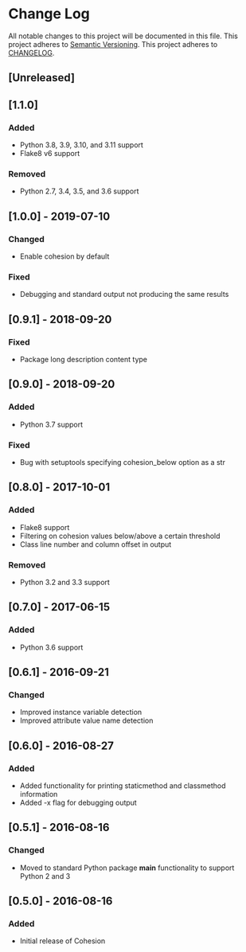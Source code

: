 # Change Log
All notable changes to this project will be documented in this file.
This project adheres to [Semantic Versioning](http://semver.org/).
This project adheres to [CHANGELOG](http://keepachangelog.com/).

## [Unreleased]

## [1.1.0]
### Added
- Python 3.8, 3.9, 3.10, and 3.11 support
- Flake8 v6 support

### Removed
- Python 2.7, 3.4, 3.5, and 3.6 support

## [1.0.0] - 2019-07-10
### Changed
- Enable cohesion by default

### Fixed
- Debugging and standard output not producing the same results

## [0.9.1] - 2018-09-20
### Fixed
- Package long description content type

## [0.9.0] - 2018-09-20
### Added
- Python 3.7 support

### Fixed
- Bug with setuptools specifying cohesion_below option as a str

## [0.8.0] - 2017-10-01
### Added
- Flake8 support
- Filtering on cohesion values below/above a certain threshold
- Class line number and column offset in output

### Removed
- Python 3.2 and 3.3 support

## [0.7.0] - 2017-06-15
### Added
- Python 3.6 support

## [0.6.1] - 2016-09-21
### Changed
- Improved instance variable detection
- Improved attribute value name detection

## [0.6.0] - 2016-08-27
### Added
- Added functionality for printing staticmethod and classmethod information
- Added -x flag for debugging output

## [0.5.1] - 2016-08-16
### Changed
- Moved to standard Python package __main__ functionality to support Python 2
  and 3

## [0.5.0] - 2016-08-16
### Added
- Initial release of Cohesion

